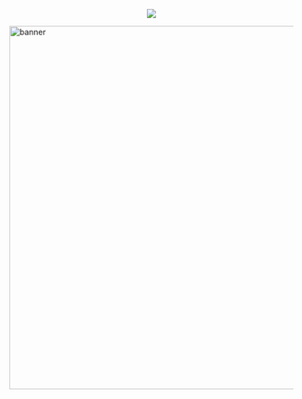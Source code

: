 <p align="center">
  <a href="https://skillicons.dev">
    <img src="https://skillicons.dev/icons?i=react,nodejs,ts" />
  </a>
  <a href="https://github.com/user-attachments/assets/29d6b831-dc66-4d13-aa09-ff527264750f">
</p>

<img width="644" alt="banner" src="https://github.com/user-attachments/assets/1e27b1a8-7523-4e22-b250-250406c0ccd6" />




